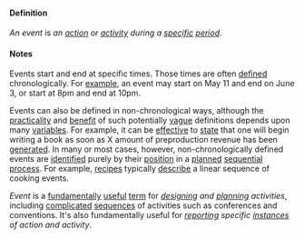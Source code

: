 #### Definition

*An event* is *an [action](https://github.com/gcassel/Modular-Organization-Terminology/blob/master/terms/action.md) or [activity](https://github.com/gcassel/Modular-Organization-Terminology/blob/master/terms/activity.md) during a [specific](https://github.com/gcassel/Modular-Organization-Terminology/blob/master/terms/specific.md) [period](https://github.com/gcassel/Modular-Organization-Terminology/blob/master/terms/period.md)*.
 
#### Notes

Events start and end at specific times.  Those times are often [defined](https://github.com/gcassel/Modular-Organization-Terminology/blob/master/terms/define.md) chronologically.  For [example](https://github.com/gcassel/Modular-Organization-Terminology/blob/master/terms/example.md), an event may start on May 11 and end on June 3, or start at 8pm and end at 10pm.  

Events can also be defined in non-chronological ways, although the [practicality](https://github.com/gcassel/Modular-Organization-Terminology/blob/master/terms/practice.md) and [benefit](https://github.com/gcassel/Modular-Organization-Terminology/blob/master/terms/benefit.md) of such potentially [vague](https://github.com/gcassel/Modular-Organization-Terminology/blob/master/terms/vague.md) definitions depends upon many [variables](https://github.com/gcassel/Modular-Organization-Terminology/blob/master/terms/variable.md).  For example, it can be [effective](https://github.com/gcassel/Modular-Organization-Terminology/blob/master/terms/effective.md) to [state](https://github.com/gcassel/Modular-Organization-Terminology/blob/master/terms/state.md) that one will begin writing a book as soon as X amount of preproduction revenue has been [generated](https://github.com/gcassel/Modular-Organization-Terminology/blob/master/terms/create.md).  In many or most cases, however, non-chronologically defined events are [identified](https://github.com/gcassel/Modular-Organization-Terminology/blob/master/terms/identify.md) purely by their [position](https://github.com/gcassel/Modular-Organization-Terminology/blob/master/terms/position.md) in a [planned](https://github.com/gcassel/Modular-Organization-Terminology/blob/master/terms/plan.md) [sequential process](https://github.com/gcassel/Modular-Organization-Terminology/blob/master/compound-terms/sequential-process.md).  For example, [recipes](https://github.com/gcassel/Modular-Organization-Terminology/blob/master/terms/recipe.md) typically [describe](https://github.com/gcassel/Modular-Organization-Terminology/blob/master/terms/describe.md) a linear sequence of cooking events.

*Event* is a [fundamentally](https://github.com/gcassel/Modular-Organization-Terminology/blob/master/terms/base.md) [useful](https://github.com/gcassel/Modular-Organization-Terminology/blob/master/terms/use.md) [term](https://github.com/gcassel/Modular-Organization-Terminology/blob/master/terms/term.md) for *[designing](https://github.com/gcassel/Modular-Organization-Terminology/blob/master/terms/design.md) and [planning](https://github.com/gcassel/Modular-Organization-Terminology/blob/master/terms/plan.md) activities*, including [complicated](https://github.com/gcassel/Modular-Organization-Terminology/blob/master/terms/complicate.md) [sequences](https://github.com/gcassel/Modular-Organization-Terminology/blob/master/terms/sequence.md) of activities such as conferences and conventions.  It's also fundamentally useful for *[reporting](https://github.com/gcassel/Modular-Organization-Terminology/blob/master/terms/report.md) specific [instances](https://github.com/gcassel/Modular-Organization-Terminology/blob/master/terms/instance.md) of action and activity*. 
